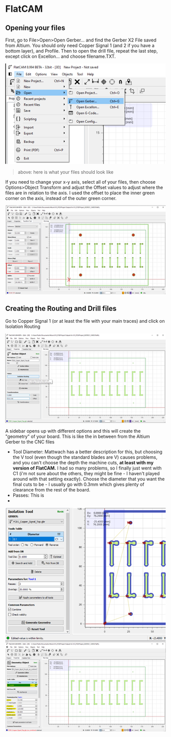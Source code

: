 # FlatCAM

## Opening your files
First, go to File>Open>Open Gerber... and find the Gerber X2 File saved from Altium. You should only need Copper Signal 1 (and 2 if you have a bottom layer), and Profile. Then to open the drill file, repeat the last step, except click on Excellon... and choose filename.TXT. 

[<img src= "./pics/gerber.png">]()
> above: here is what your files should look like

If you need to change your x-y axis, select all of your files, then choose Options>Object Transform and adjust the Offset values to adjust where the files are in relation to the axis. I used the offset to place the inner green corner on the axis, instead of the outer green corner. 

[<img src= "./pics/offset.png">]()

## Creating the Routing and Drill files
Go to Copper Signal 1 (or at least the file with your main traces) and click on Isolation Routing

[<img src= "./pics/step1.png">]()

A sidebar opens up with different options and this will create the "geometry" of your board. This is like the in between from the Altium Gerber to the CNC files
* Tool Diameter: Mattwach has a better description for this, but choosing the V tool (even though the standard blades are V) causes problems, and you can't choose the depth the machine cuts, **at least with my version of FlatCAM.** I had so many problems, so I finally just went with C1 (i'm not sure about the others, they might be fine - I haven't played around with that setting exactly). Choose the diameter that you want the final cuts to be - I usually go with 0.3mm which gives plenty of clearance from the rest of the board. 
* Passes: This is 
* 
[<img src= "./pics/oopsstep1.png">]()
[<img src= "./pics/step2.png">]()








